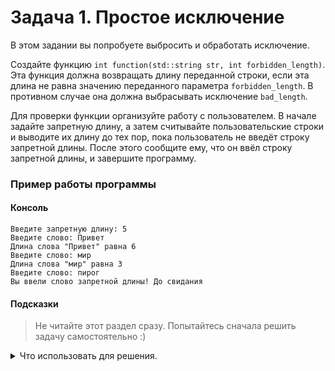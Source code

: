 ﻿# Задача 1. Простое исключение
В этом задании вы попробуете выбросить и обработать исключение.

Создайте функцию `int function(std::string str, int forbidden_length)`. Эта функция должна возвращать длину переданной строки, если эта длина не равна значению переданного параметра `forbidden_length`. В противном случае она должна выбрасывать исключение `bad_length`.

Для проверки функции организуйте работу с пользователем. В начале задайте запретную длину, а затем считывайте пользовательские строки и выводите их длину до тех пор, пока пользователь не введёт строку запретной длины. После этого сообщите ему, что он ввёл строку запретной длины, и завершите программу.

### Пример работы программы
#### Консоль
```
Введите запретную длину: 5
Введите слово: Привет
Длина слова "Привет" равна 6
Введите слово: мир
Длина слова "мир" равна 3
Введите слово: пирог
Вы ввели слово запретной длины! До свидания
```

#### Подсказки

> Не читайте этот раздел сразу. Попытайтесь сначала решить задачу самостоятельно :)

<details>

<summary>Что использовать для решения.</summary>

Для вычисления длины строки используйте метод класса `std::string` — `length`.

Для создания исключения используйте ключевое слово `throw`.

Для ожидания исключения используйте ключевое слово `try`.

Для обработки исключения используйте ключевое слово `catch`.

</details>